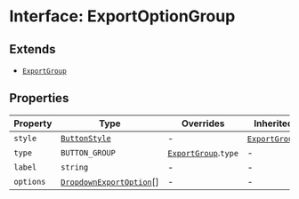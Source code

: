 # Interface: ExportOptionGroup

## Extends

- [`ExportGroup`](ExportGroup.md)

## Properties

| Property | Type | Overrides | Inherited from |
| ------ | ------ | ------ | ------ |
| `style` | [`ButtonStyle`](../type-aliases/ButtonStyle.md) | - | [`ExportGroup`](ExportGroup.md).`style` |
| `type` | `BUTTON_GROUP` | [`ExportGroup`](ExportGroup.md).`type` | - |
| `label` | `string` | - | - |
| `options` | [`DropdownExportOption`](../type-aliases/DropdownExportOption.md)[] | - | - |
